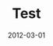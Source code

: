 ---
title: "Test"
collection: talks
type: "Talk"
permalink: /talks/2012-03-01-talk-1
venue: ""
date: 2012-03-01
location: ""
---